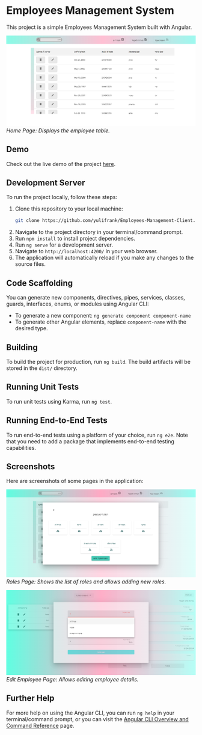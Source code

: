 # Employees Management System

This project is a simple Employees Management System built with Angular.

![Home Page](src/assets/home-page.png)
*Home Page: Displays the employee table.*

## Demo

Check out the live demo of the project [here](https://employees--management.web.app/).

## Development Server

To run the project locally, follow these steps:

1. Clone this repository to your local machine:
    ```sh
    git clone https://github.com/yulifrank/Employees-Management-Client.git
    ```
2. Navigate to the project directory in your terminal/command prompt.
3. Run `npm install` to install project dependencies.
4. Run `ng serve` for a development server.
5. Navigate to `http://localhost:4200/` in your web browser.
6. The application will automatically reload if you make any changes to the source files.

## Code Scaffolding

You can generate new components, directives, pipes, services, classes, guards, interfaces, enums, or modules using Angular CLI:

- To generate a new component: `ng generate component component-name`
- To generate other Angular elements, replace `component-name` with the desired type.

## Building

To build the project for production, run `ng build`. The build artifacts will be stored in the `dist/` directory.

## Running Unit Tests

To run unit tests using Karma, run `ng test`.

## Running End-to-End Tests

To run end-to-end tests using a platform of your choice, run `ng e2e`. Note that you need to add a package that implements end-to-end testing capabilities.

## Screenshots

Here are screenshots of some pages in the application:

![Roles Page](src/assets/position.png)
*Roles Page: Shows the list of roles and allows adding new roles.*

![Edit Employee Page](src/assets/edit-employee-page.png)
*Edit Employee Page: Allows editing employee details.*

## Further Help

For more help on using the Angular CLI, you can run `ng help` in your terminal/command prompt, or you can visit the [Angular CLI Overview and Command Reference](https://angular.io/cli) page.
